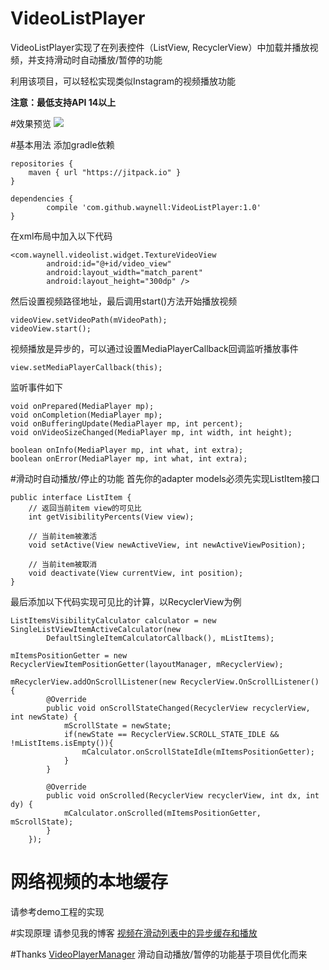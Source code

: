 # VideoListPlayer
VideoListPlayer实现了在列表控件（ListView, RecyclerView）中加载并播放视频，并支持滑动时自动播放/暂停的功能

利用该项目，可以轻松实现类似Instagram的视频播放功能

**注意：最低支持API 14以上**

#效果预览
![](./art/preview.gif)

#基本用法
添加gradle依赖
	
	repositories {
		maven { url "https://jitpack.io" }
	}
	
	dependencies {
	        compile 'com.github.waynell:VideoListPlayer:1.0'
	}

在xml布局中加入以下代码

	<com.waynell.videolist.widget.TextureVideoView
            android:id="@+id/video_view"
            android:layout_width="match_parent"
            android:layout_height="300dp" />
            
然后设置视频路径地址，最后调用start()方法开始播放视频

	videoView.setVideoPath(mVideoPath);
    videoView.start();

视频播放是异步的，可以通过设置MediaPlayerCallback回调监听播放事件

	view.setMediaPlayerCallback(this);

监听事件如下

    void onPrepared(MediaPlayer mp);
    void onCompletion(MediaPlayer mp);
    void onBufferingUpdate(MediaPlayer mp, int percent);
    void onVideoSizeChanged(MediaPlayer mp, int width, int height);

    boolean onInfo(MediaPlayer mp, int what, int extra);
    boolean onError(MediaPlayer mp, int what, int extra);


#滑动时自动播放/停止的功能
首先你的adapter models必须先实现ListItem接口
	
    public interface ListItem {
    	// 返回当前item view的可见比
        int getVisibilityPercents(View view);
        
        // 当前item被激活
        void setActive(View newActiveView, int newActiveViewPosition);
        
        // 当前item被取消
        void deactivate(View currentView, int position);
	}


最后添加以下代码实现可见比的计算，以RecyclerView为例

	ListItemsVisibilityCalculator calculator = new SingleListViewItemActiveCalculator(new
            DefaultSingleItemCalculatorCallback(), mListItems);
            
    mItemsPositionGetter = new RecyclerViewItemPositionGetter(layoutManager, mRecyclerView);
    
    mRecyclerView.addOnScrollListener(new RecyclerView.OnScrollListener() {
            @Override
            public void onScrollStateChanged(RecyclerView recyclerView, int newState) {
                mScrollState = newState;
                if(newState == RecyclerView.SCROLL_STATE_IDLE && !mListItems.isEmpty()){
                    mCalculator.onScrollStateIdle(mItemsPositionGetter);
                }
            }

            @Override
            public void onScrolled(RecyclerView recyclerView, int dx, int dy) {
                mCalculator.onScrolled(mItemsPositionGetter, mScrollState);
            }
        });
        
# 网络视频的本地缓存
请参考demo工程的实现


#实现原理
请参见我的博客 [视频在滑动列表中的异步缓存和播放](http://blog.waynell.com/2016/03/21/video-loader/)


#Thanks
[VideoPlayerManager](https://github.com/danylovolokh/VideoPlayerManager)
滑动自动播放/暂停的功能基于项目优化而来
